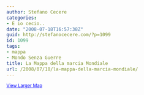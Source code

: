 ```yaml
---
author: Stefano Cecere
categories:
- E io cecio..
date: "2008-07-18T16:57:38Z"
guid: http://stefanocecere.com/?p=1099
id: 1099
tags:
- mappa
- Mondo Senza Guerre
title: La Mappa della marcia Mondiale
url: /2008/07/18/la-mappa-della-marcia-mondiale/
---
```


<small><a href="http://maps.google.com/maps/ms?hl=en&ie=UTF8&msa=0&msid=110035787615856802160.00045331dc476306b034a&ll=-0.163394,26.111382&spn=90,-62.663014&source=embed" style="color:#0000FF;text-align:left">View Larger Map</a></small>